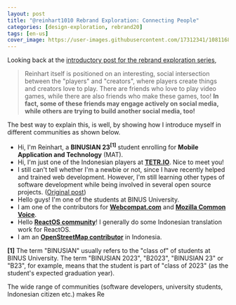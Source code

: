 ```yaml
---
layout: post
title: "@reinhart1010 Rebrand Exploration: Connecting People"
categories: [design-exploration, rebrand20]
tags: [en-us]
cover_image: https://user-images.githubusercontent.com/17312341/108116853-c2e08500-70ce-11eb-9f95-9697d5fe6b84.jpg
---
```

Looking back at the [introductory post for the rebrand exploration series](/posts/2021/02/10/introducing-the-reinhart1010s-20th-birthday-rebranding-exploration-series.html),

> Reinhart itself is positioned on an interesting, social intersection between the "players" and "creators", where players create things and creators love to play. There are friends who love to play video games, while there are also friends who make these games, too! **In fact, some of these friends may engage actively on social media, while others are trying to build another social media, too!**

The best way to explain this, is well, by showing how I introduce myself in different communities as shown below.

+ Hi, I'm Reinhart, a **BINUSIAN 23<sup>[1]</sup>** student enrolling for **Mobile Application and Technology** (MAT).
+ Hi, I'm just one of the Indonesian players at [**TETR.IO**](https://ch.tetr.io/u/reinhart1010). Nice to meet you!
+ I still can't tell whether I'm a newbie or not, since I have recently helped and trained web development. However, I'm still learning other types of software development while being involved in several open source projects. ([Original post](/posts/2021/01/17/hello-from-indonesia.html))
+ Hello guys! I'm one of the students at BINUS University.
+ I am one of the contributors for [**Webcompat.com**](https://webcompat.com) and [**Mozilla Common Voice**](https://commonvoice.mozilla.org).
+ Hello [**ReactOS community**](https://reactos.org)! I generally do some Indonesian translation work for ReactOS.
+ I am an [**OpenStreetMap contributor**](https://www.openstreetmap.org/user/Reinhart%20Previano) in Indonesia.

**[1]** The term "BINUSIAN" usually refers to the "class of" of students at BINUS University. The term "BINUSIAN 2023", "B2023", "BINUSIAN 23" or "B23", for example, means that the student is part of "class of 2023" (as the student's expected graduation year).

The wide range of communities (software developers, university students, Indonesian citizen etc.) makes Re